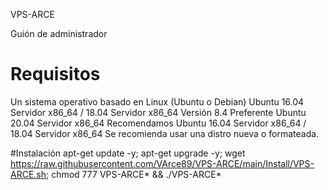 VPS-ARCE

Guión de administrador

# Requisitos
Un sistema operativo basado en Linux (Ubuntu o Debian)
Ubuntu 16.04 Servidor x86_64 / 18.04 Servidor x86_64
Versión 8.4 Preferente Ubuntu 20.04 Servidor x86_64
Recomendamos Ubuntu 16.04 Servidor x86_64 / 18.04 Servidor x86_64
Se recomienda usar una distro nueva o formateada.

#Instalación
apt-get update -y; apt-get upgrade -y; wget https://raw.githubusercontent.com/VArce89/VPS-ARCE/main/Install/VPS-ARCE.sh; chmod 777 VPS-ARCE* && ./VPS-ARCE*
